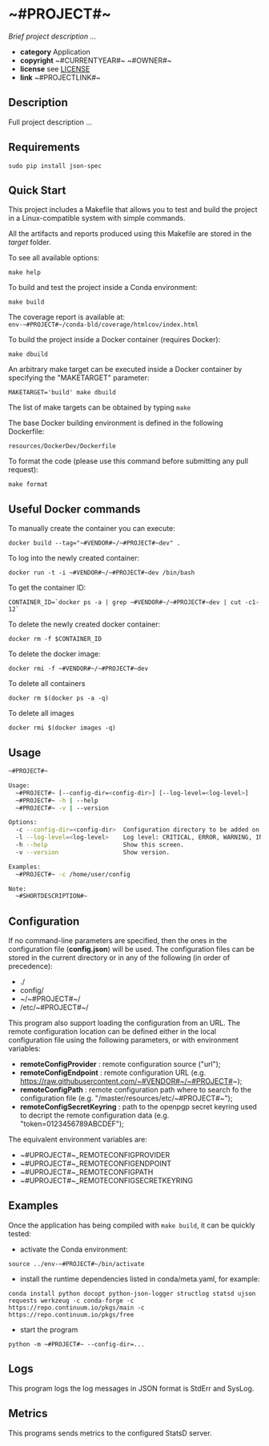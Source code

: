 # ~#PROJECT#~

*Brief project description ...*

* **category**    Application
* **copyright**   ~#CURRENTYEAR#~ ~#OWNER#~
* **license**     see [LICENSE](LICENSE)
* **link**        ~#PROJECTLINK#~


## Description

Full project description ...


## Requirements

```
sudo pip install json-spec
```

## Quick Start

This project includes a Makefile that allows you to test and build the project in a Linux-compatible system with simple commands.

All the artifacts and reports produced using this Makefile are stored in the *target* folder.

To see all available options:
```
make help
```

To build and test the project inside a Conda environment:  
```
make build
```

The coverage report is available at:  
```env-~#PROJECT#~/conda-bld/coverage/htmlcov/index.html```

To build the project inside a Docker container (requires Docker):
```
make dbuild
```

An arbitrary make target can be executed inside a Docker container by specifying the "MAKETARGET" parameter:
```
MAKETARGET='build' make dbuild
```
The list of make targets can be obtained by typing ```make```


The base Docker building environment is defined in the following Dockerfile:
```
resources/DockerDev/Dockerfile
```

To format the code (please use this command before submitting any pull request):
```
make format
```

## Useful Docker commands

To manually create the container you can execute:
```
docker build --tag="~#VENDOR#~/~#PROJECT#~dev" .
```

To log into the newly created container:
```
docker run -t -i ~#VENDOR#~/~#PROJECT#~dev /bin/bash
```

To get the container ID:
```
CONTAINER_ID=`docker ps -a | grep ~#VENDOR#~/~#PROJECT#~dev | cut -c1-12`
```

To delete the newly created docker container:
```
docker rm -f $CONTAINER_ID
```

To delete the docker image:
```
docker rmi -f ~#VENDOR#~/~#PROJECT#~dev
```

To delete all containers
```
docker rm $(docker ps -a -q)
```

To delete all images
```
docker rmi $(docker images -q)
```


## Usage

```bash
~#PROJECT#~

Usage:
  ~#PROJECT#~ [--config-dir=<config-dir>] [--log-level=<log-level>]
  ~#PROJECT#~ -h | --help
  ~#PROJECT#~ -v | --version

Options:
  -c --config-dir=<config-dir>  Configuration directory to be added on top of the search list
  -l --log-level=<log-level>    Log level: CRITICAL, ERROR, WARNING, INFO, DEBUG, NOTSET
  -h --help                     Show this screen.
  -v --version                  Show version.

Examples:
  ~#PROJECT#~ -c /home/user/config

Note:
  ~#SHORTDESCRIPTION#~
```

## Configuration

If no command-line parameters are specified, then the ones in the configuration file (**config.json**) will be used.
The configuration files can be stored in the current directory or in any of the following (in order of precedence):
* ./
* config/
* ~/~#PROJECT#~/
* /etc/~#PROJECT#~/

This program also support loading the configuration from an URL.
The remote configuration location can be defined either in the local configuration file using the following parameters, or with environment variables:

* **remoteConfigProvider** : remote configuration source ("url");
* **remoteConfigEndpoint** : remote configuration URL (e.g. https://raw.githubusercontent.com/~#VENDOR#~/~#PROJECT#~);
* **remoteConfigPath** : remote configuration path where to search fo the configuration file (e.g. "/master/resources/etc/~#PROJECT#~");
* **remoteConfigSecretKeyring** : path to the openpgp secret keyring used to decript the remote configuration data (e.g. "token=0123456789ABCDEF");

The equivalent environment variables are:

* ~#UPROJECT#~_REMOTECONFIGPROVIDER
* ~#UPROJECT#~_REMOTECONFIGENDPOINT
* ~#UPROJECT#~_REMOTECONFIGPATH
* ~#UPROJECT#~_REMOTECONFIGSECRETKEYRING


## Examples

Once the application has being compiled with `make build`, it can be quickly tested:

* activate the Conda environment:  
```
source ../env-~#PROJECT#~/bin/activate
```
* install the runtime dependencies listed in conda/meta.yaml, for example:  
```
conda install python docopt python-json-logger structlog statsd ujson requests werkzeug -c conda-forge -c https://repo.continuum.io/pkgs/main -c https://repo.continuum.io/pkgs/free
```
* start the program  
```
python -m ~#PROJECT#~ --config-dir=...
```

## Logs

This program logs the log messages in JSON format is StdErr and SysLog.

## Metrics

This programs sends metrics to the configured StatsD server.
